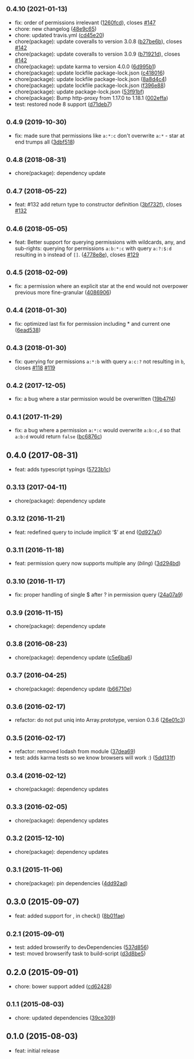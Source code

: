 ## <small>0.4.10 (2021-01-13)</small>

* fix: order of permissions irrelevant ([1260fcd](https://github.com/entrecode/shiro-trie/commit/1260fcd)), closes [#147](https://github.com/entrecode/shiro-trie/issues/147)
* chore: new changelog ([48e9c65](https://github.com/entrecode/shiro-trie/commit/48e9c65))
* chore: updated travis.yml ([cd45e20](https://github.com/entrecode/shiro-trie/commit/cd45e20))
* chore(package): update coveralls to version 3.0.8 ([b27be6b](https://github.com/entrecode/shiro-trie/commit/b27be6b)), closes [#142](https://github.com/entrecode/shiro-trie/issues/142)
* chore(package): update coveralls to version 3.0.9 ([b71921d](https://github.com/entrecode/shiro-trie/commit/b71921d)), closes [#142](https://github.com/entrecode/shiro-trie/issues/142)
* chore(package): update karma to version 4.0.0 ([6d995b1](https://github.com/entrecode/shiro-trie/commit/6d995b1))
* chore(package): update lockfile package-lock.json ([c418016](https://github.com/entrecode/shiro-trie/commit/c418016))
* chore(package): update lockfile package-lock.json ([8a8d4c4](https://github.com/entrecode/shiro-trie/commit/8a8d4c4))
* chore(package): update lockfile package-lock.json ([f396e88](https://github.com/entrecode/shiro-trie/commit/f396e88))
* chore(package): update package-lock.json ([53f91bf](https://github.com/entrecode/shiro-trie/commit/53f91bf))
* chore(package): Bump http-proxy from 1.17.0 to 1.18.1 ([002effa](https://github.com/entrecode/shiro-trie/commit/002effa))
* test: restored node 8 support ([d71deb7](https://github.com/entrecode/shiro-trie/commit/d71deb7))



## <small>0.4.9 (2019-10-30)</small>

* fix: made sure that permissions like `a:*:c` don't overwrite `a:*` - star at end trumps all ([3dbf518](https://github.com/entrecode/shiro-trie/commit/3dbf518))



## <small>0.4.8 (2018-08-31)</small>

* chore(package): dependency update



## <small>0.4.7 (2018-05-22)</small>

* feat: #132 add return type to constructor definition ([3bf732f](https://github.com/entrecode/shiro-trie/commit/3bf732f)), closes [#132](https://github.com/entrecode/shiro-trie/issues/132)



## <small>0.4.6 (2018-05-05)</small>

* feat: Better support for querying permissions with wildcards, any, and sub-rights: querying for permissions `a:b:*:c` with query `a:?:$:d` resulting in `b` instead of `[]`. ([4778e8e](https://github.com/entrecode/shiro-trie/commit/4778e8e)), closes [#129](https://github.com/entrecode/shiro-trie/issues/129)



## <small>0.4.5 (2018-02-09)</small>

* fix: a permission where an explicit star at the end would not overpower previous more fine-granular ([4086906](https://github.com/entrecode/shiro-trie/commit/4086906))



## <small>0.4.4 (2018-01-30)</small>

* fix: optimized last fix for permission including * and current one ([6ead538](https://github.com/entrecode/shiro-trie/commit/6ead538))



## <small>0.4.3 (2018-01-30)</small>

- fix: querying for permissions `a:*:b` with query `a:c:?` not resulting in `b`, closes [#118](https://github.com/entrecode/shiro-trie/issues/118) [#119](https://github.com/entrecode/shiro-trie/issues/119)



## <small>0.4.2 (2017-12-05)</small>

* fix: a bug where a star permission would be overwritten ([19b47f4](https://github.com/entrecode/shiro-trie/commit/19b47f4))



## <small>0.4.1 (2017-11-29)</small>

* fix: a bug where a permission `a:*:c` would overwrite `a:b:c,d` so that `a:b:d` would return `false` ([bc6876c](https://github.com/entrecode/shiro-trie/commit/bc6876c))



## 0.4.0 (2017-08-31)

* feat: adds typescript typings ([5723b1c](https://github.com/entrecode/shiro-trie/commit/5723b1c))



## <small>0.3.13 (2017-04-11)</small>

* chore(package): dependency update



## <small>0.3.12 (2016-11-21)</small>

* feat: redefined query to include implicit ‘$’ at end ([0d927a0](https://github.com/entrecode/shiro-trie/commit/0d927a0))



## <small>0.3.11 (2016-11-18)</small>

* feat: permission query now supports multiple any ($bling$) ([3d294bd](https://github.com/entrecode/shiro-trie/commit/3d294bd))



## <small>0.3.10 (2016-11-17)</small>

* fix: proper handling of single $ after ? in permission query ([24a07a9](https://github.com/entrecode/shiro-trie/commit/24a07a9))



## <small>0.3.9 (2016-11-15)</small>

* chore(package): dependency update



## <small>0.3.8 (2016-08-23)</small>

* chore(package): dependency update ([c5e6ba6](https://github.com/entrecode/shiro-trie/commit/c5e6ba6))



## <small>0.3.7 (2016-04-25)</small>

* chore(package): dependency update ([b66710e](https://github.com/entrecode/shiro-trie/commit/b66710e))



## <small>0.3.6 (2016-02-17)</small>

* refactor: do not put uniq into Array.prototype, version 0.3.6 ([26e01c3](https://github.com/entrecode/shiro-trie/commit/26e01c3))



## <small>0.3.5 (2016-02-17)</small>

* refactor: removed lodash from module ([37dea69](https://github.com/entrecode/shiro-trie/commit/37dea69))
* test: adds karma tests so we know browsers will work :) ([5dd131f](https://github.com/entrecode/shiro-trie/commit/5dd131f))



## <small>0.3.4 (2016-02-12)</small>

* chore(package): dependency updates


## <small>0.3.3 (2016-02-05)</small>

* chore(package): dependency updates



## <small>0.3.2 (2015-12-10)</small>

* chore(package): dependency updates



## <small>0.3.1 (2015-11-06)</small>

* chore(package): pin dependencies ([4dd92ad](https://github.com/entrecode/shiro-trie/commit/4dd92ad))



## 0.3.0 (2015-09-07)

* feat: added support for , in check() ([8b01fae](https://github.com/entrecode/shiro-trie/commit/8b01fae))



## <small>0.2.1 (2015-09-01)</small>

* test: added browserify to devDependencies ([537d856](https://github.com/entrecode/shiro-trie/commit/537d856))
* test: moved browserify task to build-script ([d3d8be5](https://github.com/entrecode/shiro-trie/commit/d3d8be5))



## 0.2.0 (2015-09-01)

* chore: bower support added ([cd62428](https://github.com/entrecode/shiro-trie/commit/cd62428))



## <small>0.1.1 (2015-08-03)</small>

* chore: updated dependencies ([39ce309](https://github.com/entrecode/shiro-trie/commit/39ce309))



## 0.1.0 (2015-08-03)

* feat: initial release



